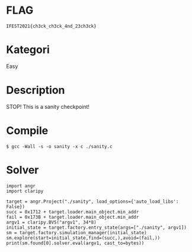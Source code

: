 # FLAG
`IFEST2021{ch3ck_ch3ck_4nd_23ch3ck}`

# Kategori
Easy

# Description
STOP! This is a sanity checkpoint!

# Compile 
`$ gcc -Wall -s -o sanity -x c ./sanity.c`

# Solver
```
import angr
import claripy

target = angr.Project("./sanity", load_options={'auto_load_libs': False})
succ = 0x1712 + target.loader.main_object.min_addr
fail = 0x173B + target.loader.main_object.min_addr
argv1 = claripy.BVS("argv1", 34*8)
initial_state = target.factory.entry_state(args=["./sanity", argv1])
sm = target.factory.simulation_manager(initial_state)
sm.explore(start=initial_state,find=(succ,),avoid=(fail,))
print(sm.found[0].solver.eval(argv1, cast_to=bytes))
```